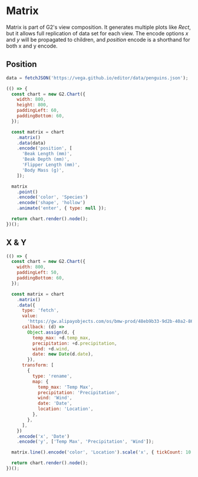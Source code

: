 # Matrix

Matrix is part of G2's view composition. It generates multiple plots like _Rect_, but it allows full replication of data set for each view. The encode options _x_ and _y_ will be propagated to children, and _position_ encode is a shorthand for both x and y encode.

## Position

```js | table
data = fetchJSON('https://vega.github.io/editor/data/penguins.json');
```

```js
(() => {
  const chart = new G2.Chart({
    width: 800,
    height: 800,
    paddingLeft: 60,
    paddingBottom: 60,
  });

  const matrix = chart
    .matrix()
    .data(data)
    .encode('position', [
      'Beak Length (mm)',
      'Beak Depth (mm)',
      'Flipper Length (mm)',
      'Body Mass (g)',
    ]);

  matrix
    .point()
    .encode('color', 'Species')
    .encode('shape', 'hollow')
    .animate('enter', { type: null });

  return chart.render().node();
})();
```

## X & Y

```js
(() => {
  const chart = new G2.Chart({
    width: 800,
    paddingLeft: 50,
    paddingBottom: 60,
  });

  const matrix = chart
    .matrix()
    .data({
      type: 'fetch',
      value:
        'https://gw.alipayobjects.com/os/bmw-prod/48eb9b33-9d2b-40a2-864b-6522f92ba3b9.json',
      callback: (d) =>
        Object.assign(d, {
          temp_max: +d.temp_max,
          precipitation: +d.precipitation,
          wind: +d.wind,
          date: new Date(d.date),
        }),
      transform: [
        {
          type: 'rename',
          map: {
            temp_max: 'Temp Max',
            precipitation: 'Precipitation',
            wind: 'Wind',
            date: 'Date',
            location: 'Location',
          },
        },
      ],
    })
    .encode('x', 'Date')
    .encode('y', ['Temp Max', 'Precipitation', 'Wind']);

  matrix.line().encode('color', 'Location').scale('x', { tickCount: 10 });

  return chart.render().node();
})();
```
